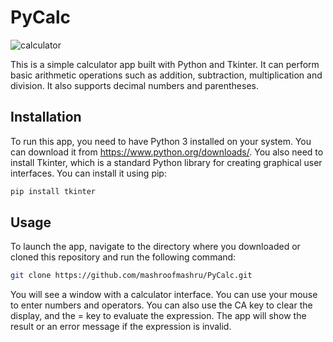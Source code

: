 # PyCalc

![calculator](https://github.com/mashroofmashru/PyCalc/assets/136979239/cdf8ca63-95f5-47ca-a61c-3762e6a5671a)

This is a simple calculator app built with Python and Tkinter. It can perform basic arithmetic operations such as addition, subtraction, multiplication and division. It also supports decimal numbers and parentheses.

## Installation

To run this app, you need to have Python 3 installed on your system. You can download it from https://www.python.org/downloads/. You also need to install Tkinter, which is a standard Python library for creating graphical user interfaces. You can install it using pip:
```bash
pip install tkinter
```

## Usage

To launch the app, navigate to the directory where you downloaded or cloned this repository and run the following command:

```bash
git clone https://github.com/mashroofmashru/PyCalc.git
```

You will see a window with a calculator interface. You can use your mouse to enter numbers and operators. You can also use the CA key to clear the display, and the = key to evaluate the expression. The app will show the result or an error message if the expression is invalid.
